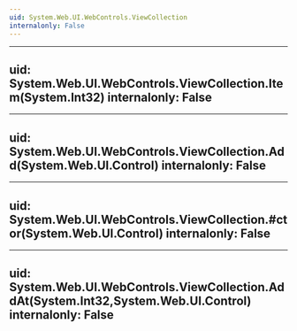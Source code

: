 ```yaml
---
uid: System.Web.UI.WebControls.ViewCollection
internalonly: False
---
```


---
uid: System.Web.UI.WebControls.ViewCollection.Item(System.Int32)
internalonly: False
---

---
uid: System.Web.UI.WebControls.ViewCollection.Add(System.Web.UI.Control)
internalonly: False
---

---
uid: System.Web.UI.WebControls.ViewCollection.#ctor(System.Web.UI.Control)
internalonly: False
---

---
uid: System.Web.UI.WebControls.ViewCollection.AddAt(System.Int32,System.Web.UI.Control)
internalonly: False
---
